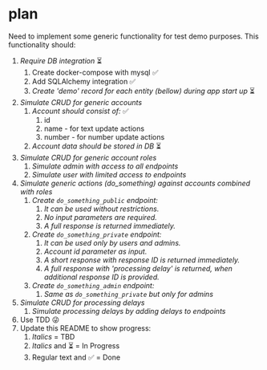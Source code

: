 # plan

Need to implement some generic functionality for test demo purposes. This
functionality should:

1. _Require DB integration_ :hourglass_flowing_sand:
    1. Create docker-compose with mysql :white_check_mark:
    1. Add SQLAlchemy integration :white_check_mark:
    1. _Create 'demo' record for each entity (bellow) during app start up_ :hourglass_flowing_sand:
1. _Simulate CRUD for generic accounts_
    1. _Account should consist of:_ :white_check_mark:
        1. id
        1. name - for text update actions
        1. number - for number update actions
    1. _Account data should be stored in DB_ :hourglass_flowing_sand:
1. _Simulate CRUD for generic account roles_
    1. _Simulate admin with access to all endpoints_
    1. _Simulate user with limited access to endpoints_
1. _Simulate generic actions (do_something) against accounts combined with roles_
    1. _Create `do_something_public` endpoint:_
        1. _It can be used without restrictions._
        1. _No input parameters are required._
        1. _A full response is returned immediately._
    1. _Create `do_something_private` endpoint:_
        1. _It can be used only by users and admins._
        1. _Account id parameter as input._
        1. _A short response with response ID is returned immediately._
        1. _A full response with 'processing delay' is returned, when additional
           response ID is provided._
    1. _Create `do_something_admin` endpoint:_
        1. _Same as `do_something_private` but only for admins_
1. _Simulate CRUD for processing delays_
    1. _Simulate processing delays by adding delays to endpoints_
1. Use TDD :stuck_out_tongue_winking_eye:
1. Update this README to show progress:
    1. _Italics_ = TBD
    1. _Italics_ and :hourglass_flowing_sand: = In Progress
    1. Regular text and :white_check_mark: = Done
